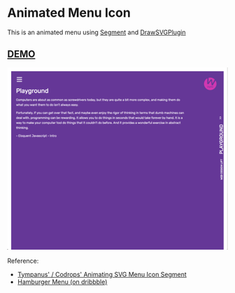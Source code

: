 # Animated Menu Icon
This is an animated menu using [Segment](https://github.com/lmgonzalves/segment) and [DrawSVGPlugin](http://greensock.com/drawSVG)

## [DEMO](https://hantumobil.github.io/playground/animate-svg-menu)
![image](/img/animate-menu-icon-ss.png)


Reference:
- [Tympanus' / Codrops' Animating SVG Menu Icon Segment](https://tympanus.net/codrops/2015/11/12/animating-svg-menu-icon-segment/)
- [Hamburger Menu (on dribbble)](https://dribbble.com/shots/2265620-hamburger-menu)

